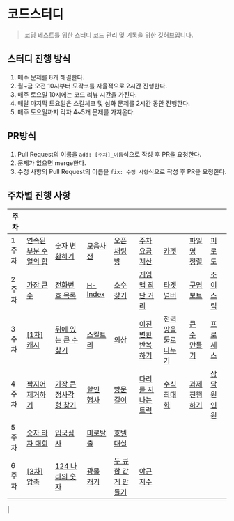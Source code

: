# 코드스터디
> 코딩 테스트를 위한 스터디 코드 관리 및 기록을 위한 깃허브입니다.

## 스터디 진행 방식
1. 매주 문제를 8개 해결한다.
2. 월~금 오전 10시부터 모각코를 자율적으로 2시간 진행한다.
3. 매주 토요일 10시에는 코드 리뷰 시간을 가진다.
4. 매달 마지막 토요일은 스킬체크 및 심화 문제를 2시간 동안 진행한다.
5. 매주 토요일까지 각자 4~5개 문제를 가져온다.

## PR방식
1. Pull Request의 이름을 `add: [주차]_이름`식으로 작성 후 PR을 요청한다.
2. 문제가 없으면 merge한다.
3. 수정 사항의 Pull Request의 이름을 `fix: 수정 사항`식으로 작성 후 PR을 요청한다.

## 주차별 진행 사항
| 주차 | | | | | | | | |
|---|---|---| --- |--- |--- |--- |--- |--- |
| 1주차 | [연속된 부분 수열의 합](https://school.programmers.co.kr/learn/courses/30/lessons/178870) | [숫자 변환하기](https://school.programmers.co.kr/learn/courses/30/lessons/154538) | [모음사전](https://school.programmers.co.kr/learn/courses/30/lessons/84512) | [오픈채팅방](https://school.programmers.co.kr/learn/courses/30/lessons/42888) | [주차 요금 계산](https://school.programmers.co.kr/learn/courses/30/lessons/92341?language=java) | [카펫](https://school.programmers.co.kr/learn/courses/30/lessons/42842?language=java)| [파일명 정렬](https://school.programmers.co.kr/learn/courses/30/lessons/17686) |[피로도](https://school.programmers.co.kr/learn/courses/30/lessons/87946) |
| 2주차 | [가장 큰 수](https://school.programmers.co.kr/learn/courses/30/lessons/42746)  | [전화번호 목록](https://school.programmers.co.kr/learn/courses/30/lessons/42577) | [H-Index](https://school.programmers.co.kr/learn/courses/30/lessons/42747) | [소수 찾기](https://school.programmers.co.kr/learn/courses/30/lessons/42839) | [게임 맵 최단 거리](https://school.programmers.co.kr/learn/courses/30/lessons/1844) | [타겟 넘버](https://school.programmers.co.kr/learn/courses/30/lessons/43165) | [구명보트](https://school.programmers.co.kr/learn/courses/30/lessons/42885) | [조이스틱](https://school.programmers.co.kr/learn/courses/30/lessons/42860) | 
| 3주차 | [[1차] 캐시](https://school.programmers.co.kr/learn/courses/30/lessons/17680) | [뒤에 있는 큰 수 찾기](https://school.programmers.co.kr/learn/courses/30/lessons/154539) |[스킬트리](https://school.programmers.co.kr/learn/courses/30/lessons/49993) | [의상](https://school.programmers.co.kr/learn/courses/30/lessons/42578) | [이진 변환 반복하기](https://school.programmers.co.kr/learn/courses/30/lessons/70129) | [전력망을 둘로 나누기](https://school.programmers.co.kr/learn/courses/30/lessons/86971) | [큰 수 만들기](https://school.programmers.co.kr/learn/courses/30/lessons/42883?language=java#) | [프로세스](https://school.programmers.co.kr/learn/courses/30/lessons/42587)|
| 4주차 | [짝지어 제거하기](https://school.programmers.co.kr/learn/courses/30/lessons/12973) | [가장 큰 정사각형 찾기](https://school.programmers.co.kr/learn/courses/30/lessons/12905) |[할인 행사](https://school.programmers.co.kr/learn/courses/30/lessons/131127) | [방문길이](https://school.programmers.co.kr/learn/courses/30/lessons/49994) | [다리를 지나는 트럭](https://school.programmers.co.kr/learn/courses/30/lessons/42583) | [수식 최대화](https://school.programmers.co.kr/learn/courses/30/lessons/67257) | [과제 진행하기](https://school.programmers.co.kr/learn/courses/30/lessons/176962) | [상담원 인원](https://school.programmers.co.kr/learn/courses/30/lessons/214288)|
| 5주차 | [숫자 타자 대회](https://school.programmers.co.kr/learn/courses/30/lessons/136797) |[입국심사](https://school.programmers.co.kr/learn/courses/30/lessons/43238) | [미로탈출](https://school.programmers.co.kr/learn/courses/30/lessons/159993) | [호텔대실](https://school.programmers.co.kr/learn/courses/30/lessons/155651) |
| 6주차 | [[3차] 압축](https://school.programmers.co.kr/learn/courses/30/lessons/17684) |[124 나라의 숫자](https://school.programmers.co.kr/learn/courses/30/lessons/12899) | [광물 캐기](https://school.programmers.co.kr/learn/courses/30/lessons/172927) | [두 큐 합 같게 만들기](https://school.programmers.co.kr/learn/courses/30/lessons/118667) |[야근 지수](https://school.programmers.co.kr/learn/courses/30/lessons/12927)
|